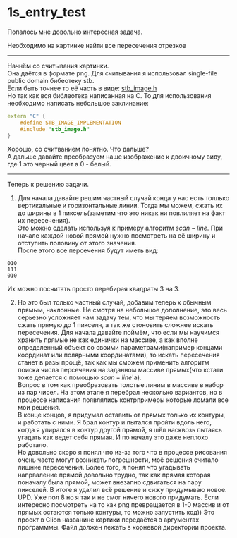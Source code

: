 # 1s_entry_test

Попалось мне довольно интересная задача.  
  
Необходимо на картинке найти все пересечения отрезков

---

Начнём со считывания картинки.  
Она даётся в формате png. Для считывания я использовал single-file public domain бибеотеку stb.  
Если быть точнее то её часть в виде: [stb_image.h](include/ImageReader/stb_image.h)  
Но так как вся библеотека написанная на C. То для использования необходимо написать небольшое заклинание:  
```c++
extern "C" {
    #define STB_IMAGE_IMPLEMENTATION
    #include "stb_image.h"
}
```
Хорошо, со считванием понятно. Что дальше?  
А дальше давайте преобразуем наше изображение к двоичному виду, где 1 это черный цвет а 0 - белый.

---
  
Теперь к решению задачи.  
1.  Для начала давайте решим частный случай конда у нас есть толлько вертикальные и горизонтальные линии. Тогда мы можем, сжать их до ширины в 1 пиксель(заметим что это никак ни повлиляет на факт их пересечения).  
    Это можно сделать используя к примеру алгоритм $scan-line$. При начале каждой новой прямой нужно посмотреть на её ширину и отступить половину от этого значения.  
    После этого все персечения будут иметь вид: 
```
010  
111  
010  
``` 

Их можно посчитать просто перебирая квадраты 3 на 3.  

2. Но это был только частный случай, добавим теперь к обычным прямым, наклонные. 
Не смотря на небольшое дополнение, это весь серьезно усложняет нам задачу тем, что мы теряем возможность сжать прямую до 1 пикселя, а так же стоновить сложнее искать пересечения.
Для начала давайте поймём, что если мы научимся хранить прямые не как единички на массиве, а как вполне определенный объект со своими параметрами(например концами координат или полярными координатами), то искать пересечения станет в разы прощё, так как мы сможем применить алгоритм поиска числа персечения на заданном массиве прямых(что кстати тоже делается с помощью $scan-line$'а).  
Вопрос в том как преобразовать толстые линим в массиве в набор из пар чисел. На этом этапе я перебрал несколько вариантов, но в процессе написания появлялись контрпримеры которые ломали все мои решения.  
В конце концов, я придумал оставить от прямых только их контуры, и работать с ними. Я брал контур и пытался пройти вдоль него, когда я упирался в контур другой прямой, я шёл насквозь пытаясь угадать как ведет себя прямая. И по началу это даже неплохо работало.  
Но довольно скоро я понял что из-за того что в процессе рисования очень часто могут возникать погрешности, моё решения считало лишние пересечения. Более того, я понял что угадывать напрваление прямой довольно трудно, так как прямая которая поначалу была прямой, может внезапно сдвигаться на пару пикселей. В итоге я удалил всё решение и сижу придумываю новое.  
UPD. Уже пол 8 но я так и не смог ничего нового придумать. Если интересно посмотреть на то как png превращается в 1-0 массив и от прямых остаются только контуры, то можно запустить код)) Это проект в Clion названине картики передаётся в аргументах программмы. Файл должен лежать в корневой директории проекта.